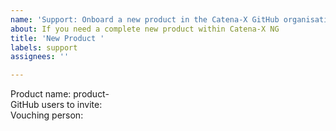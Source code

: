 ```yaml
---
name: 'Support: Onboard a new product in the Catena-X GitHub organisation'
about: If you need a complete new product within Catena-X NG
title: 'New Product '
labels: support
assignees: ''

---
```


Product name: product-<!-- Your-Product-Name -->  
GitHub users to invite: <!-- github_user_accounts -->  
Vouching person: <!-- Your_Product_Owner -->

<!-- (including new GitHub-team, new GitHub-repository, ArgoCD and Vault) -->

